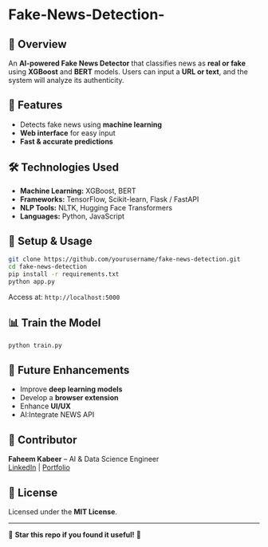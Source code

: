 # Fake-News-Detection-


## 📌 Overview
An **AI-powered Fake News Detector** that classifies news as **real or fake** using **XGBoost** and **BERT** models. Users can input a **URL or text**, and the system will analyze its authenticity.

## 🚀 Features
- Detects fake news using **machine learning**
- **Web interface** for easy input
- **Fast & accurate predictions**

## 🛠️ Technologies Used
- **Machine Learning:** XGBoost, BERT
- **Frameworks:** TensorFlow, Scikit-learn, Flask / FastAPI
- **NLP Tools:** NLTK, Hugging Face Transformers
- **Languages:** Python, JavaScript

## 🔧 Setup & Usage
```bash
git clone https://github.com/yourusername/fake-news-detection.git
cd fake-news-detection
pip install -r requirements.txt
python app.py
```
Access at: `http://localhost:5000`

## 📊 Train the Model
```bash
python train.py
```

## 🎯 Future Enhancements
- Improve **deep learning models**
- Develop a **browser extension**
- Enhance **UI/UX**
- AI:Integrate NEWS API

## 📌 Contributor
**Faheem Kabeer** – AI & Data Science Engineer  
[LinkedIn](https://www.linkedin.com/in/faheem-kabeer-476980284/) | [Portfolio](https://faheemkabeer.framer.wiki/)

## 📜 License
Licensed under the **MIT License**.

---
🚀 **Star this repo if you found it useful!** 🌟
